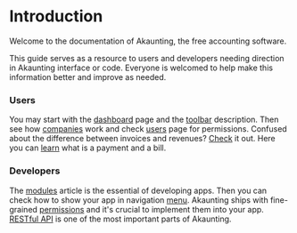 Introduction
============

Welcome to the documentation of Akaunting, the free accounting software.

This guide serves as a resource to users and developers needing direction in Akaunting interface or code. Everyone is welcomed to help make this information better and improve as needed.

### Users

You may start with the [dashboard](https://akaunting.com/docs/user-manual/dashboard) page and the [toolbar](https://akaunting.com/docs/user-manual/toolbar) description. Then see how [companies](https://akaunting.com/docs/user-manual/companies) work and check [users](https://akaunting.com/docs/user-manual/users) page for permissions. Confused about the difference between invoices and revenues? [Check](https://akaunting.com/docs/faq/invoices-vs-revenues) it out. Here you can [learn](https://akaunting.com/docs/faq/bills-vs-payments) what is a payment and a bill.

### Developers

The [modules](https://akaunting.com/docs/developer-manual/modules) article is the essential of developing apps. Then you can check how to show your app in navigation [menu](https://akaunting.com/docs/developer-manual/menu). Akaunting ships with fine-grained [permissions](https://akaunting.com/docs/developer-manual/permissions) and it's crucial to implement them into your app. [RESTful API](https://akaunting.com/docs/developer-manual/restful-api) is one of the most important parts of Akaunting.
